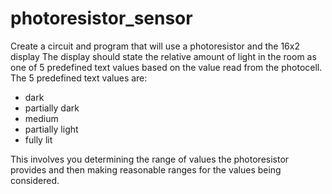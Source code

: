 # photoresistor_sensor
Create a circuit and program that will use a photoresistor and the 16x2 display
The display should state the relative amount of light in the room as one of 5 predefined text values based
on the value read from the photocell. 
The 5 predefined text values are:
* dark
* partially dark
* medium
* partially light
* fully lit

This involves you determining the range of values the photoresistor provides and then making reasonable
ranges for the values being considered.
